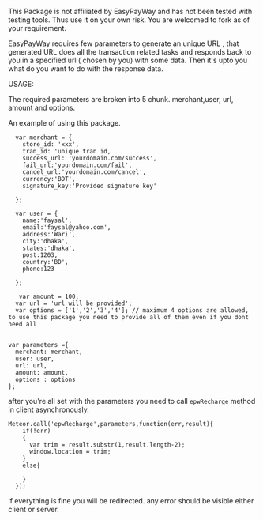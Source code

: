 
This Package is not affiliated by EasyPayWay and has not been tested with testing tools. Thus use it on your own risk. You are welcomed to fork as of your requirement.

EasyPayWay requires few parameters to generate an unique URL , that generated URL does all the transaction related tasks and responds back to you in a specified url ( chosen by you) with some data.
Then it's upto you what do you want to do with the response data.

USAGE:

The required parameters are broken into 5 chunk.
merchant,user, url, amount and options.

An example of using this package.

      var merchant = {
        store_id: 'xxx',
        tran_id: 'unique tran id,
        success_url: 'yourdomain.com/success',
        fail_url:'yourdomain.com/fail',
        cancel_url:'yourdomain.com/cancel',
        currency:'BDT',
        signature_key:'Provided signature key'

      };
      
      var user = {
        name:'faysal',
        email:'faysal@yahoo.com',
        address:'Wari',
        city:'dhaka',
        states:'dhaka',
        post:1203,
        country:'BD',
        phone:123

      };
      
       var amount = 100;
      var url = 'url will be provided';
      var options = ['1','2','3','4']; // maximum 4 options are allowed, to use this package you need to provide all of them even if you dont need all 
      

    var parameters ={
      merchant: merchant,
      user: user,
      url: url,
      amount: amount,
      options : options
    };
    
after you're all set with the parameters you need to call `epwRecharge` method in client asynchronously.

    Meteor.call('epwRecharge',parameters,function(err,result){
        if(!err)
        {
          var trim = result.substr(1,result.length-2);
          window.location = trim;
        }
        else{

        }
      });
      
      
if everything is fine you will be redirected. any error should be visible either client or server.
